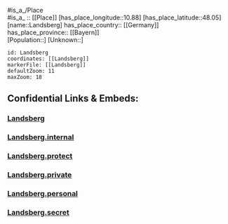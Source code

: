 ﻿---
location: [48.05,10.88] 
mapzoom: [7,12] 
mapmarker: city 
type: City
tags:
- geo/City


SpocWebEntityId: 31804
isDeleted: false
confidential: public

---
#is_a_/Place  
#is_a_ :: [[Place]] 
[has_place_longitude::10.88] 
[has_place_latitude::48.05] 
[name::Landsberg] 
has_place_country:: [[Germany]]  
has_place_province:: [[Bayern]]  
[Population::] 
[Unknown::] 


```leaflet
id: Landsberg
coordinates: [[Landsberg]] 
markerFile: [[Landsberg]] 
defaultZoom: 11 
maxZoom: 18
```


## Confidential Links & Embeds: 

### [Landsberg](/_public/Earth/Continent/Europe/Europe~Central/Germany/Germany~West/Bayern/counties~Bayern/Landsberg~Lech/cities~Landsberg~Lech/Landsberg~Lech-city/City/Landsberg.md) 

### [Landsberg.internal](/_internal/Earth/Continent/Europe/Europe~Central/Germany/Germany~West/Bayern/counties~Bayern/Landsberg~Lech/cities~Landsberg~Lech/Landsberg~Lech-city/City/Landsberg.internal.md) 

### [Landsberg.protect](/_protect/Earth/Continent/Europe/Europe~Central/Germany/Germany~West/Bayern/counties~Bayern/Landsberg~Lech/cities~Landsberg~Lech/Landsberg~Lech-city/City/Landsberg.protect.md) 

### [Landsberg.private](/_private/Earth/Continent/Europe/Europe~Central/Germany/Germany~West/Bayern/counties~Bayern/Landsberg~Lech/cities~Landsberg~Lech/Landsberg~Lech-city/City/Landsberg.private.md) 

### [Landsberg.personal](/_personal/Earth/Continent/Europe/Europe~Central/Germany/Germany~West/Bayern/counties~Bayern/Landsberg~Lech/cities~Landsberg~Lech/Landsberg~Lech-city/City/Landsberg.personal.md) 

### [Landsberg.secret](/_secret/Earth/Continent/Europe/Europe~Central/Germany/Germany~West/Bayern/counties~Bayern/Landsberg~Lech/cities~Landsberg~Lech/Landsberg~Lech-city/City/Landsberg.secret.md) 
